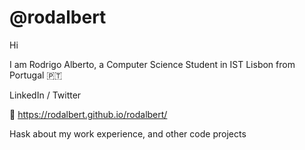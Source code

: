 # @rodalbert

Hi

I am Rodrigo Alberto, a Computer Science Student in IST Lisbon from Portugal 🇵🇹



LinkedIn / Twitter 

🔗 https://rodalbert.github.io/rodalbert/

Hask about my work experience, and other code projects

